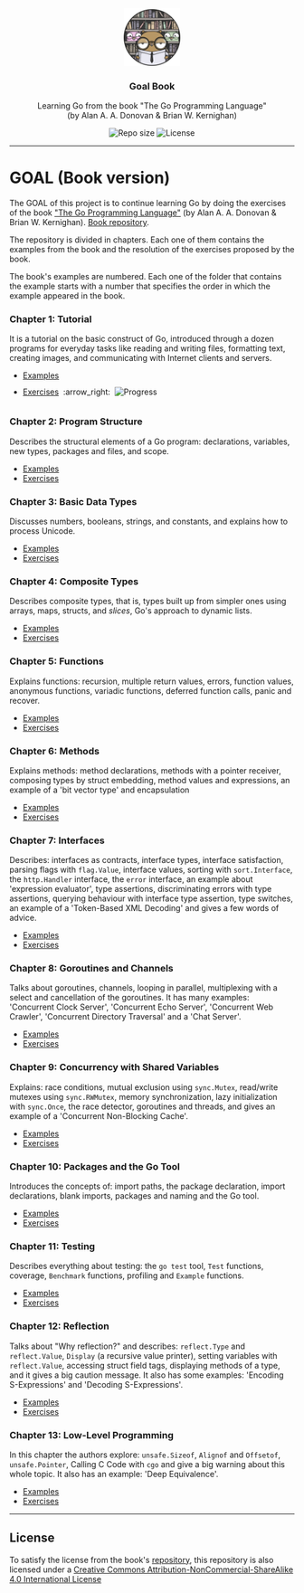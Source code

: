 <p align="center">
  <img src="media/goal-book-logo.png" width="100" alt="Repository logo" />
</p>
<h3 align="center">Goal Book</h3>
<p align="center">Learning Go from the book "The Go Programming Language" </br> (by Alan A. A. Donovan & Brian W. Kernighan)<p>
<p align="center">
    <img src="https://img.shields.io/github/repo-size/lhbelfanti/goal-book?label=Repo%20size" alt="Repo size" />
    <img src="https://img.shields.io/github/license/lhbelfanti/goal-book?label=License" alt="License" />
</p>

---
# GOAL (Book version)

The GOAL of this project is to continue learning Go by doing the exercises of the book ["The Go Programming Language"](http://www.gopl.io/) (by Alan A. A. Donovan & Brian W. Kernighan).
[Book repository](https://github.com/adonovan/gopl.io/).

The repository is divided in chapters. Each one of them contains the examples from the book and the resolution of the exercises proposed by the book.

The book's examples are numbered. Each one of the folder that contains the example starts with a number that specifies the order in which the example appeared in the book.


### Chapter 1: Tutorial
It is a tutorial on the basic construct of Go, introduced through a dozen programs for everyday tasks like reading and writing files, formatting text, creating images, and communicating with Internet clients and servers.

- [Examples](./chapter1/examples)
- <div style="display: flex; align-items: center; height: 40px">
    <a href="./chapter1/exercises">Exercises</a>
    &nbsp; :arrow_right: &nbsp;
    <img src="https://progress-bar.dev/100/?title=Progress" alt="Progress" />
</div>

### Chapter 2: Program Structure
Describes the structural elements of a Go program: declarations, variables, new types, packages and files, and scope.

- [Examples](./chapter2/examples)
- [Exercises](./chapter2/exercises)

### Chapter 3: Basic Data Types
Discusses numbers, booleans, strings, and constants, and explains how to process Unicode.

- [Examples](./chapter3/examples)
- [Exercises](./chapter3/exercises)

### Chapter 4: Composite Types
Describes composite types, that is, types built up from simpler ones using arrays, maps, structs, and _slices_, Go's approach to dynamic lists.

- [Examples](./chapter4/examples)
- [Exercises](./chapter4/exercises)

### Chapter 5: Functions
Explains functions: recursion, multiple return values, errors, function values, anonymous functions, variadic functions, deferred function calls, panic and recover.

- [Examples](./chapter5/examples)
- [Exercises](./chapter5/exercises)

### Chapter 6: Methods
Explains methods: method declarations, methods with a pointer receiver, composing types by struct embedding, method values and expressions, an example of a 'bit vector type' and encapsulation

- [Examples](./chapter6/examples)
- [Exercises](./chapter6/exercises)

### Chapter 7: Interfaces
Describes: interfaces as contracts, interface types, interface satisfaction, parsing flags with `flag.Value`, interface values, sorting with `sort.Interface`, the `http.Handler` interface, the `error` interface, an example about 'expression evaluator', type assertions, discriminating errors with type assertions, querying behaviour with interface type assertion, type switches, an example of a 'Token-Based XML Decoding' and gives a few words of advice.

- [Examples](./chapter7/examples)
- [Exercises](./chapter7/exercises)

### Chapter 8: Goroutines and Channels
Talks about goroutines, channels, looping in parallel, multiplexing with a select and cancellation of the goroutines. It has many examples: 'Concurrent Clock Server', 'Concurrent Echo Server', 'Concurrent Web Crawler', 'Concurrent Directory Traversal' and a 'Chat Server'.

- [Examples](./chapter8/examples)
- [Exercises](./chapter8/exercises)

### Chapter 9: Concurrency with Shared Variables
Explains: race conditions, mutual exclusion using `sync.Mutex`, read/write mutexes using `sync.RWMutex`, memory synchronization, lazy initialization with `sync.Once`, the race detector, goroutines and threads, and gives an example of a 'Concurrent Non-Blocking Cache'.

- [Examples](./chapter9/examples)
- [Exercises](./chapter9/exercises)

### Chapter 10: Packages and the Go Tool
Introduces the concepts of: import paths, the package declaration, import declarations, blank imports, packages and naming and the Go tool.

- [Examples](./chapter10/examples)
- [Exercises](./chapter10/exercises)

### Chapter 11: Testing
Describes everything about testing: the `go test` tool, `Test` functions, coverage, `Benchmark` functions, profiling and `Example` functions.

- [Examples](./chapter11/examples)
- [Exercises](./chapter11/exercises)

### Chapter 12: Reflection
Talks about "Why reflection?" and describes: `reflect.Type` and `reflect.Value`, `Display` (a recursive value printer), setting variables with `reflect.Value`, accessing struct field tags, displaying methods of a type, and it gives a big caution message. It also has some examples: 'Encoding S-Expressions' and 'Decoding S-Expressions'.

- [Examples](./chapter12/examples)
- [Exercises](./chapter12/exercises)

### Chapter 13: Low-Level Programming
In this chapter the authors explore: `unsafe.Sizeof`, `Alignof` and `Offsetof`, `unsafe.Pointer`, Calling C Code with `cgo` and give a big warning about this whole topic. It also has an example: 'Deep Equivalence'.

- [Examples](./chapter13/examples)
- [Exercises](./chapter13/exercises)

---
## License

To satisfy the license from the book's [repository](https://github.com/adonovan/gopl.io), this repository is also licensed under a [Creative Commons Attribution-NonCommercial-ShareAlike 4.0 International License](https://creativecommons.org/licenses/by-nc-sa/4.0/)